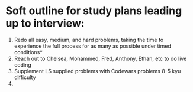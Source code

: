 # Soft outline for study plans leading up to interview:

1. Redo all easy, medium, and hard problems, taking the time to experience the full process for as many as possible under timed conditions*
2. Reach out to Chelsea, Mohammed, Fred, Anthony, Ethan, etc to do live coding
3. Supplement LS supplied problems with Codewars problems 8-5 kyu difficulty
4. 